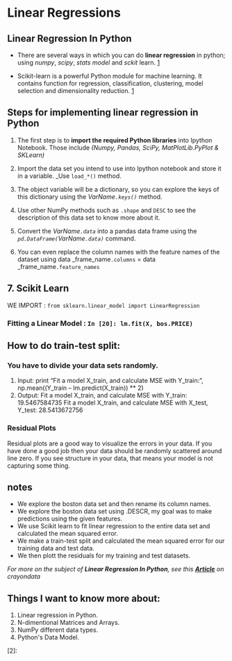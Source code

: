 # Linear Regressions

## Linear Regression In Python

- There are several ways in which you can do **linear regression**  in python; using _numpy_, _scipy_, _stats model_ and _sckit_ learn. [1]

- Scikit-learn is a powerful Python module for machine learning. It contains function for regression, classification, clustering, model selection and dimensionality reduction. [1]

## Steps for implementing linear regression in Python

1. The first step is to **import the required Python libraries** into Ipython Notebook.
    Those include _(Numpy, Pandas, SciPy, MatPlotLib.PyPlot & SKLearn)_

2. Import the data set you intend to use into Ipython notebook and store it in a variable.
    _Use `load_*()` method.

3. The object variable will be a dictionary, so you can explore the keys of this dictionary using the _VarName`.keys()`_ method.

4. Use other NumPy methods such as `.shape` and `DESC` to see the description of this data set to know more about it.

5. Convert the  _VarName`.data`_ into a pandas data frame using the _`pd.DataFrame(`VarName`.data)`_ command.

6. You can even replace the column names with the feature names of the dataset using data _frame_name`.columns` = data _frame_name`.feature_names`

## 7. Scikit Learn

WE IMPORT : `from sklearn.linear_model import LinearRegression`

### Fitting a Linear Model : `In [20]: lm.fit(X, bos.PRICE)`

## How to do train-test split:

### You have to divide your data sets randomly.

1. Input: print “Fit a model X_train, and calculate MSE with Y_train:”, np.mean((Y_train – lm.predict(X_train)) ** 2)
2. Output: Fit a model X_train, and calculate MSE with Y_train: 19.5467584735 Fit a model X_train, and calculate MSE with X_test, Y_test: 28.5413672756

### Residual Plots

Residual plots are a good way to visualize the errors in your data. If you have done a good job then your data should be randomly scattered around line zero. If you see structure in your data, that means your model is not capturing some thing.

## notes 
- We explore the boston data set and then rename its column names.
- We explore the boston data set using .DESCR, my goal was to make predictions using the given features.
- We use Scikit learn to fit linear regression to the entire data set and calculated the mean squared error.
- We make a train-test split and calculated the mean squared error for our training data and test data.
- We then plott the residuals for my training and test datasets.











 _For more on the subject of **Linear Regression In Python**, see this [**Article**](https://www.crayondata.com/how-to-run-linear-regression-in-python-scikit-learn/)  on crayondata_


## Things I want to know more about:
1. Linear regression in Python.
2. N-dimentional Matrices and Arrays.
3. NumPy different data types.
4. Python's Data Model.



[1]: https://www.crayondata.com/how-to-run-linear-regression-in-python-scikit-learn/
[2]: 